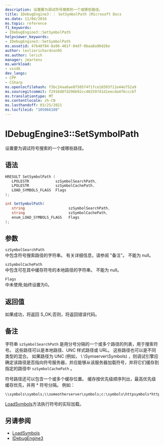 ```yaml
---
description: 设置要为调试符号搜索的一个或哪些路径。
title: IDebugEngine3：： SetSymbolPath |Microsoft Docs
ms.date: 11/04/2016
ms.topic: reference
f1_keywords:
- IDebugEngine3::SetSymbolPath
helpviewer_keywords:
- IDebugEngine3::SetSymbolPath
ms.assetid: 47b48f84-8a96-401f-84df-0baa8a96d26e
author: leslierichardson95
ms.author: lerich
manager: jmartens
ms.workload:
- vssdk
dev_langs:
- CPP
- CSharp
ms.openlocfilehash: f3bc24aa6ae07505f4f1fce16593f11e44e752a9
ms.sourcegitcommit: f2916d8fd296b92cc402597d1d1eecda4f6cccbf
ms.translationtype: MT
ms.contentlocale: zh-CN
ms.lasthandoff: 03/25/2021
ms.locfileid: "105066108"
---
```

# <a name="idebugengine3setsymbolpath"></a>IDebugEngine3::SetSymbolPath
设置要为调试符号搜索的一个或哪些路径。

## <a name="syntax"></a>语法

```cpp
HRESULT SetSymbolPath (
   LPOLESTR            szSymbolSearchPath,
   LPOLESTR            szSymbolCachePath,
   LOAD_SYMBOLS_FLAGS  Flags
);
```

```csharp
int SetSymbolPath(
   string                    szSymbolSearchPath,
   string                    szSymbolCachePath,
   enum_LOAD_SYMBOLS_FLAGS   Flags
);
```

## <a name="parameters"></a>参数

`szSymbolSearchPath`\
中包含符号搜索路径的字符串。 有关详细信息，请参阅 "备注"。 不能为 null。

`szSymbolCachePath`\
中包含可在其中缓存符号的本地路径的字符串。 不能为 null。

`Flags`\
中未使用;始终设置为0。

## <a name="return-value"></a>返回值
 如果成功，将返回 S_OK;否则，将返回错误代码。

## <a name="remarks"></a>备注
 字符串 `szSymbolSearchPath` 是用分号分隔的一个或多个路径的列表，用于搜索符号。 这些路径可以是本地路径、UNC 样式路径或 URL。 这些路径也可以是不同类型的混合。 如果路径为 UNC (例如， \\ \Symserver\Symbols) ，则调试引擎应确定该路径是否指向符号服务器，并应能够从该服务器加载符号，并将它们缓存到指定的路径中 `szSymbolCachePath` 。

 符号路径还可以包含一个或多个缓存位置。 缓存按优先级顺序列出，最高优先级缓存优先，并用 * 符号分隔。 例如：

```
\\symbols\symbols;\\someotherserver\symbols;c:\symbols\httpsymbols*https://msdl.microsoft.com
```

 [LoadSymbols](../../../extensibility/debugger/reference/idebugengine3-loadsymbols.md)方法执行符号的实际加载。

## <a name="see-also"></a>另请参阅
- [LoadSymbols](../../../extensibility/debugger/reference/idebugengine3-loadsymbols.md)
- [IDebugEngine3](../../../extensibility/debugger/reference/idebugengine3.md)
